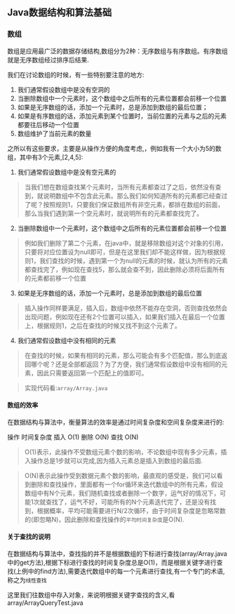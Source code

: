 ## Java数据结构和算法基础

### 数组 

数组是应用最广泛的数据存储结构,数组分为2种：无序数组与有序数组。有序数组就是无序数组经过排序后结果.

我们在讨论数组的时候，有一些特别要注意的地方:

1. 我们通常假设数组中是没有空洞的
2. 当删除数组中一个元素时，这个数组中之后所有的元素位置都会前移一个位置
3. 如果是无序数组的话，添加一个元素时，总是添加到数组的最后位置；
4. 如果是有序数组的话，添加元素到某个位置时，当前位置的元素与之后的元素都要往后移动一个位置
5. 数组维护了当前元素的数量

之所以有这些要求，主要是从操作方便的角度考虑,，例如我有一个大小为5的数组，其中有3个元素,[2,4,5]:

1. 我们通常假设数组中是没有空元素的

>当我们想在数组查找某个元素时，当所有元素都查过了之后，依然没有查到，就说明数组中不包含此元素。那么我们如何知道所有的元素都已经查过了呢？按照规则1，只要我们保证数组所有非空元素，都排在数组的前面，那么当我们遇到第一个空元素时，就说明所有的元素都查找完了。

2. 当删除数组中一个元素时，这个数组中之后所有的元素位置都会前移一个位置

> 例如我们删除了第二个元素，在java中，就是移除数组对这个对象的引用，只要将对应位置设为null即可，但是在这里我们却不能这样做，因为根据规则1，我们查找的时候，遇到第一个为null的元素的时候，就认为所有的元素都查找完了，例如现在查找5，那么就会查不到，因此删除必须将后面所有的元素都前移一个位置

3. 如果是无序数组的话，添加一个元素时，总是添加到数组的最后位置

> 插入操作同样要满足，插入后，数组中依然不能存在空洞，否则查找依然会出现问题，例如现在还有2个位置可以插入，如果我们插入在最后一个位置上，根据规则1，之后在查找的时候又找不到这个元素了。

4. 我们通常假设数组中没有相同的元素

> 在查找的时候，如果有相同的元素，那么可能会有多个匹配值，那么到底返回哪个呢？还是全部都返回？为了方便，我们通常假设数组中没有相同的元素，因此只需要返回第一个匹配上的值即可。

>实现代码看:`array/Array.java`

#### 数组的效率

在数据结构与算法中，衡量算法的效率是通过时间复杂度和空间复杂度来进行的:

操作	  时间复杂度
插入 	O(1)
删除		O(N)
查找		O(N)

> O(1)表示，此操作不受数组元素个数的影响，不论数组中现有多少元素，插入操作总是1步就可以完成,因为插入元素总是插入到数组的最后面.

> O(N)表示此操作受到数据元素个数的影响，最直观的感受是，我们可以看到删除和查找操作，里面都有一个for循环来迭代数组中的所有元素，假设数组中有N个元素，我们随机查找或者删除一个数字，运气好的情况下，可能1次就查找了，运气不好，可能所有的N个元素迭代完了，还是没有找到，根据概率，平均可能需要进行N/2次循环，由于时间复杂度是忽略常数的(即忽略N)，因此删除和查找操作的`平均时间复杂度`是O(N).

#### 关于查找的说明

在数据结构与算法中，查找指的并不是根据数组的下标进行查找(array/Array.java中的get方法),根据下标进行查找的时间复杂度总是O(1)，而是根据关键字进行查找(上例中的find方法),需要迭代数组中的每一个元素进行查找,有一个专门的术语,称之为`线性查找`

这里我们往数组中存入对象，来说明根据关键字查找的含义,看array/ArrayQueryTest.java